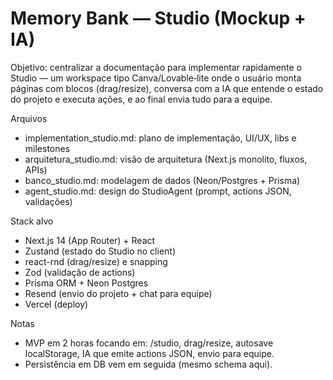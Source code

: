 # Memory Bank — Studio (Mockup + IA)

Objetivo: centralizar a documentação para implementar rapidamente o Studio — um workspace tipo Canva/Lovable‑lite onde o usuário monta páginas com blocos (drag/resize), conversa com a IA que entende o estado do projeto e executa ações, e ao final envia tudo para a equipe.

Arquivos
- implementation_studio.md: plano de implementação, UI/UX, libs e milestones
- arquitetura_studio.md: visão de arquitetura (Next.js monolito, fluxos, APIs)
- banco_studio.md: modelagem de dados (Neon/Postgres + Prisma)
- agent_studio.md: design do StudioAgent (prompt, actions JSON, validações)

Stack alvo
- Next.js 14 (App Router) + React
- Zustand (estado do Studio no client)
- react-rnd (drag/resize) e snapping
- Zod (validação de actions)
- Prisma ORM + Neon Postgres
- Resend (envio do projeto + chat para equipe)
- Vercel (deploy)

Notas
- MVP em 2 horas focando em: /studio, drag/resize, autosave localStorage, IA que emite actions JSON, envio para equipe.
- Persistência em DB vem em seguida (mesmo schema aqui).
